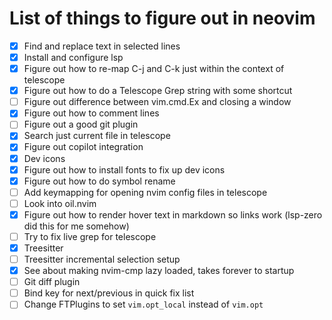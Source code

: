 # List of things to figure out in neovim

- [x] Find and replace text in selected lines
- [x] Install and configure lsp
- [x] Figure out how to re-map C-j and C-k just within the context of telescope
- [x] Figure out how to do a Telescope Grep string with some shortcut
- [ ] Figure out difference between vim.cmd.Ex and closing a window
- [x] Figure out how to comment lines
- [ ] Figure out a good git plugin
- [x] Search just current file in telescope
- [x] Figure out copilot integration
- [x] Dev icons
- [x] Figure out how to install fonts to fix up dev icons
- [x] Figure out how to do symbol rename
- [ ] Add keymapping for opening nvim config files in telescope
- [ ] Look into oil.nvim
- [x] Figure out how to render hover text in markdown so links work (lsp-zero did this for me somehow)
- [ ] Try to fix live grep for telescope
- [x] Treesitter
- [ ] Treesitter incremental selection setup
- [x] See about making nvim-cmp lazy loaded, takes forever to startup
- [ ] Git diff plugin
- [ ] Bind key for next/previous in quick fix list
- [ ] Change FTPlugins to set `vim.opt_local` instead of `vim.opt`

